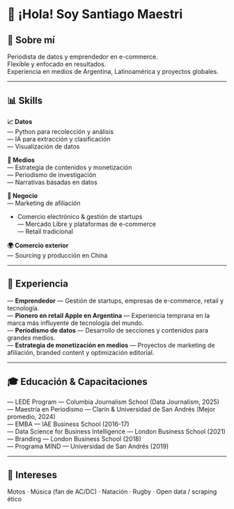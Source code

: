 # 👋 ¡Hola! Soy Santiago Maestri

## 🙋 Sobre mí
Periodista de datos y emprendedor en e-commerce.  
Flexible y enfocado en resultados.  
Experiencia en medios de Argentina, Latinoamérica y proyectos globales.

---

## 📊 Skills
**📈 Datos**  
— Python para recolección y análisis  
— IA para extracción y clasificación  
— Visualización de datos  

**📰 Medios**  
— Estrategia de contenidos y monetización  
— Periodismo de investigación  
— Narrativas basadas en datos  

**💼 Negocio**  
— Marketing de afiliación
- Comercio electrónico & gestión de startups  
— Mercado Libre y plataformas de e-commerce  
— Retail tradicional  

**🌍 Comercio exterior**  
— Sourcing y producción en China  

---

## 🚀 Experiencia
— **Emprendedor** — Gestión de startups, empresas de e-commerce, retail y tecnología.  
— **Pionero en retail Apple en Argentina** — Experiencia temprana en la marca más influyente de tecnología del mundo.  
— **Periodismo de datos** — Desarrollo de secciones y contenidos para grandes medios.  
— **Estrategia de monetización en medios** — Proyectos de marketing de afiliación, branded content y optimización editorial.

---

## 🎓 Educación & Capacitaciones
— LEDE Program — Columbia Journalism School (Data Journalism, 2025)  
— Maestría en Periodismo — Clarín & Universidad de San Andrés (Mejor promedio, 2024)  
— EMBA — IAE Business School (2016-17)  
— Data Science for Business Intelligence — London Business School (2021)  
— Branding — London Business School (2018)  
— Programa MIND — Universidad de San Andrés (2019)  

---

## 🎯 Intereses
Motos · Música (fan de AC/DC) · Natación · Rugby · Open data / scraping ético
